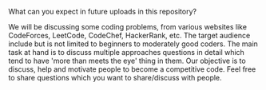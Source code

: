 What can you expect in future uploads in this repository?

We will be discussing some coding problems, from various websites like CodeForces, LeetCode, CodeChef, HackerRank, etc.
The target audience include but is not limited to beginners to moderately good coders. The main task at hand is to discuss multiple approaches questions in detail which tend to have 'more than meets the eye' thing in them. 
Our objective is to discuss, help and motivate people to become a competitive code.
Feel free to share questions which you want to share/discuss with people.
